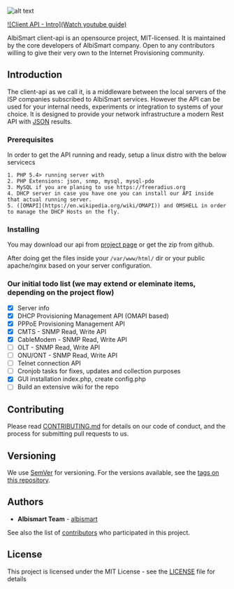 ![alt text](http://cdn.albismart.cloud/logo/logo-name.svg "Logo")

[![Client API - Intro](Watch youtube guide)](https://www.youtube.com/watch?v=RVfij_-W1y0)


AlbiSmart client-api is an opensource project, MIT-licensed. It is maintained by the core developers of AlbiSmart company. Open to any contributors willing to give their very own to the Internet Provisioning community.

## Introduction
The client-api as we call it, is a middleware between the local servers of the ISP companies subscribed to AlbiSmart services. However the API can be used for your internal needs, experiments or integration to systems of your choice.
It is designed to provide your network infrastructure a modern Rest API with [JSON](http://www.json.org/) results.

### Prerequisites

In order to get the API running and ready, setup a linux distro with the below servicecs

```
1. PHP 5.4> running server with 
2. PHP Extensions: json, snmp, mysql, mysql-pdo
3. MySQL if you are planing to use https://freeradius.org
4. DHCP server in case you have one you can install our API inside that actual running server.
5. ([OMAPI](https://en.wikipedia.org/wiki/OMAPI)) and OMSHELL in order to manage the DHCP Hosts on the fly.
```

### Installing

You may download our api from [project page](albismart.com) or get the zip from github.

After doing get the files inside your `/var/www/html/` dir or your public apache/nginx based on your server configuration.


### Our initial todo list (we may extend or eleminate items, depending on the project flow)

- [x] Server info
- [x] DHCP Provisioning Management API (OMAPI based)
- [x] PPPoE Provisioning Management API
- [x] CMTS - SNMP Read, Write API
- [x] CableModem - SNMP Read, Write API
- [ ] OLT - SNMP Read, Write API
- [ ] ONU/ONT - SNMP Read, Write API
- [ ] Telnet connection API
- [ ] Cronjob tasks for fixes, updates and collection purposes
- [x] GUI installation index.php, create config.php
- [ ] Build an extensive wiki for the repo

## Contributing

Please read [CONTRIBUTING.md](https://gist.github.com/PurpleBooth/b24679402957c63ec426) for details on our code of conduct, and the process for submitting pull requests to us.

## Versioning

We use [SemVer](http://semver.org/) for versioning. For the versions available, see the [tags on this repository](https://github.com/albismart/client-api/tags). 

## Authors

* **Albismart Team** - [albismart](https://github.com/orgs/albismart/teams/engineers)

See also the list of [contributors](https://github.com/albismart/client-api/contributors) who participated in this project.

## License

This project is licensed under the MIT License - see the [LICENSE](LICENSE) file for details
